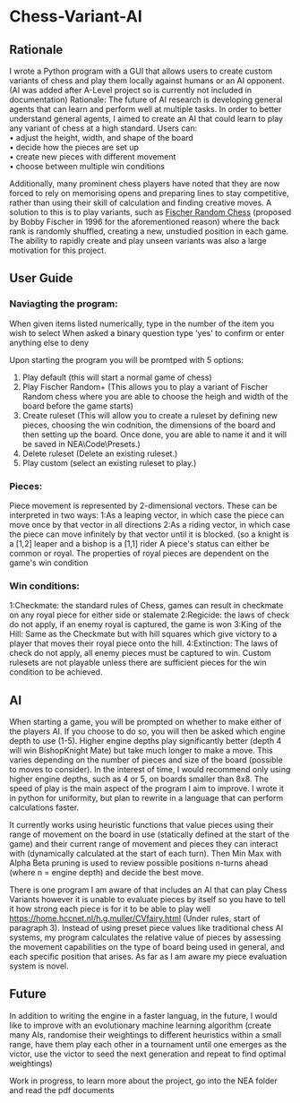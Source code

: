 # Chess-Variant-AI

## Rationale  

I wrote a Python program with a GUI that allows users to create custom variants of chess and play them locally against humans or an AI opponent. 
(AI was added after A-Level project so is currently not included in documentation) 
Rationale: The future of AI research is developing general agents that can learn and perform well at multiple tasks.  In order to better understand general agents, I aimed to create an AI that could learn to play any variant of chess at a high standard.
Users can:   
•	adjust the height, width, and shape of the board  
•	decide how the pieces are set up  
•	create new pieces with different movement  
•	choose between multiple win conditions  

Additionally, many prominent chess players have noted that they are now forced to rely on memorising opens and preparing lines to stay competitive, rather than using their skill of calculation and finding creative moves. A solution to this is to play variants, such as [Fischer Random Chess](https://en.wikipedia.org/wiki/Fischer_random_chess) (proposed by Bobby Fischer in 1996 for the aforementioned reason) where the back rank is randomly shuffled, creating a new, unstudied position in each game. The ability to rapidly create and play unseen variants was also a large motivation for this project.

## User Guide  

### Naviagting the program:  
When given items listed numerically, type in the number of the item you wish to select
When asked a binary question type 'yes' to confirm or enter anything else to deny

Upon starting the program you will be promtped with 5 options:  
1. Play default (this will start a normal game of chess)
2. Play Fischer Random+ (This allows you to play a variant of Fischer Random chess where you are able to choose the heigh and width of the board before the game starts)  
3. Create ruleset (This will allow you to create a ruleset by defining new pieces, choosing the win codnition, the dimensions of the board and then setting up the board. Once done, you are able to name it and it will be saved in NEA\Code\Presets.)   
4. Delete ruleset (Delete an existing ruleset.)  
5. Play custom  (select an existing ruleset to play.)

### Pieces:  
Piece movement is represented by 2-dimensional vectors. These can be interpreted in two ways:
1:As a leaping vector, in which case the piece can move once by that vector in all directions
2:As a riding vector, in which case the piece can move infinitely by that vector until it is blocked.
(so a knight is a [1,2] leaper and a bishop is a [1,1] rider
A piece's status can either be common or royal. The properties of royal pieces are dependent on the game's win condition

### Win conditions:  
1:Checkmate: the standard rules of Chess, games can result in checkmate on any royal piece for either side or stalemate
2:Regicide: the laws of check do not apply, if an enemy royal is captured, the game is won
3:King of the Hill: Same as the Checkmate but with hill squares which give victory to a player that moves their royal piece onto the hill.
4:Extinction: The laws of check do not apply, all enemy pieces must be captured to win.
Custom rulesets are not playable unless there are sufficient pieces for the win condition to be achieved.

## AI  

When starting a game, you will be prompted on whether to make either of the players AI.
If you choose to do so, you will then be asked which engine depth to use (1-5). Higher engine depths play significantly better (depth 4 will win BishopKnight Mate) but take much longer to make a move. This varies depending on the number of pieces and size of the board (possible to moves to consider). In the interest of time, I would recommend only using higher engine depths, such as 4 or 5, on boards smaller than 8x8. The speed of play is the main aspect of the program I aim to improve. I wrote it in python for uniformity, but plan to rewrite in a language that can perform calculations faster.  

It currently works using heuristic functions that value pieces using their range of movement on the board in use (statically defined at the start of the game) and their current range of movement and pieces they can interact with (dynamically calculated at the start of each turn). Then Min Max with Alpha Beta pruning is used to review possible positions n-turns ahead (where n = engine depth) and decide the best move.

There is one program I am aware of that includes an AI that can play Chess Variants however it is unable to evaluate pieces by itself so you have to tell it how strong each piece is for it to be able to play well https://home.hccnet.nl/h.g.muller/CVfairy.html (Under rules, start of paragraph 3). Instead of using preset piece values like traditional chess AI systems, my program calculates the relative value of pieces by assessing the movement capabilities on the type of board being used in general, and each specific position that arises. As far as I am aware my piece evaluation system is novel.

## Future  

In addition to writing the engine in a faster languag, in the future, I would like to improve with an evolutionary machine learning algorithm (create many AIs, randomise their weightings to different heuristics within a small range, have them play each other in a tournament until one emerges as the victor, use the victor to seed the next generation and repeat to find optimal weightings)

Work in progress, to learn more about the project, go into the NEA folder and read the pdf documents
